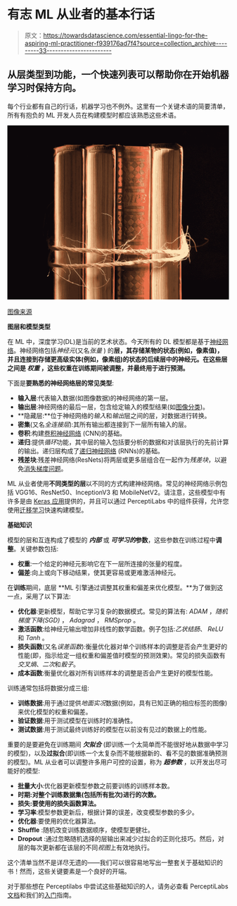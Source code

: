 # 有志 ML 从业者的基本行话

> 原文：<https://towardsdatascience.com/essential-lingo-for-the-aspiring-ml-practitioner-f939176ad7f4?source=collection_archive---------33----------------------->

## 从层类型到功能，一个快速列表可以帮助你在开始机器学习时保持方向。

每个行业都有自己的行话，机器学习也不例外。这里有一个关键术语的简要清单，所有有抱负的 ML 开发人员在构建模型时都应该熟悉这些术语。

![](img/0f8216769494fd3b450ca554cf6bfe3f.png)

[图像来源](https://unsplash.com/photos/P0NuBF6nA7A)

**图层和模型类型**

在 ML 中，深度学习(DL)是当前的艺术状态。今天所有的 DL 模型都是基于[神经网络](https://blog.perceptilabs.com/four-common-types-of-neural-network-layers-and-when-to-use-them/)。神经网络包括*神经元*(又名*张量* ) 的**层，其存储某物的状态(例如，像素值)，并且连接到存储更高级实体(例如，像素组)的状态的后续层中的神经元。在这些层之间是 ***权重*** ，这些权重在训练期间被调整，并最终用于进行预测。**

下面是**要熟悉的神经网络层的常见类型**:

*   **输入层**:代表输入数据(如图像数据)的神经网络的第一层。
*   **输出层**:神经网络的最后一层，包含给定输入的模型结果(如[图像分类](https://blog.perceptilabs.com/top-five-ways-that-machine-learning-is-being-used-for-image-processing-and-computer-vision/))。
*   **隐藏层:**位于神经网络的*输入*和*输出*层之间的层，对数据进行转换。
*   **密集**(又名*全连接层*):其所有输出都连接到下一层所有输入的层。
*   **卷积**:构建[卷积神经网络](https://machinelearningmastery.com/convolutional-layers-for-deep-learning-neural-networks/) (CNN)的基础。
*   **递归**:提供*循环*功能，其中层的输入包括要分析的数据和对该层执行的先前计算的输出。递归层构成了[递归神经网络](/recurrent-neural-networks-d4642c9bc7ce) (RNNs)的基础。
*   **残差块**:残差神经网络(ResNets)将两层或更多层组合在一起作为*残差块*，以避免[消失梯度问题](https://en.wikipedia.org/wiki/Vanishing_gradient_problem)。

ML 从业者使用**不同类型的层**以不同的方式构建神经网络。常见的神经网络示例包括 VGG16、ResNet50、InceptionV3 和 MobileNetV2。请注意，这些模型中有许多是由 [Keras 应用](https://docs.perceptilabs.com/perceptilabs/references/components/deep-learning)提供的，并且可以通过 PerceptiLabs 中的组件获得，允许您使用[迁移学习](https://blog.perceptilabs.com/when-to-use-transfer-learning-in-image-processing/)快速构建模型。

**基础知识**

模型的层和互连构成了模型的 ***内部*** 或 ***可学习的*参数**，这些参数在训练过程中**调整**。关键参数包括:

*   **权重**:一个给定的神经元影响它在下一层所连接的张量的程度。
*   **偏差**:向上或向下移动结果，使其更容易或更难激活神经元。

在**训练**期间，底层 **ML 引擎通过调整其权重和偏差来优化模型。**为了做到这一点，采用了以下算法:

*   **优化器**:更新模型，帮助它学习复杂的数据模式。常见的算法有: *ADAM* ，*随机梯度下降(SGD)* ， *Adagrad* ， *RMSprop* 。
*   **激活函数**:给神经元输出增加非线性的数学函数。例子包括:*乙状结肠*、 *ReLU* 和 *Tanh* 。
*   **损失函数**(又名*误差函数*):衡量优化器对单个训练样本的调整是否会产生更好的性能(即，指示给定一组权重和偏差值时模型的预测效果)。常见的损失函数有*交叉熵*、*二次*和*骰子*。
*   **成本函数**:衡量优化器对所有训练样本的调整是否会产生更好的模型性能。

训练通常包括将数据分成三组:

*   **训练数据**:用于通过提供*地面实况*数据(例如，具有已知正确的相应标签的图像)来优化模型的权重和偏差。
*   **验证数据**:用于测试模型在训练时的准确性。
*   **测试数据**:用于测试最终训练好的模型在以前没有见过的数据上的性能。

重要的是要避免在训练期间 ***欠拟合*** (即训练一个太简单而不能很好地从数据中学习的模型)，以及**过拟合**(即训练一个太复杂而不能根据新的、看不见的数据准确预测的模型)。ML 从业者可以调整许多用户可控的设置，称为 ***超参数*** ，以开发出尽可能好的模型:

*   **批量大小**:优化器更新模型参数之前要训练的训练样本数。
*   **时期:对整个训练数据集(包括所有批次)进行的次数。**
*   **损失:要使用的损失函数算法。**
*   **学习率**:模型参数更新后，根据计算的误差，改变模型参数的多少。
*   **优化器**:要使用的优化器算法。
*   **Shuffle** :随机改变训练数据顺序，使模型更健壮。
*   **Dropout** :通过忽略随机选择的层输出来减少过拟合的正则化技巧。然后，对层的每次更新都在该层的不同*视图*上有效地执行。

这个清单当然不是详尽无遗的——我们可以很容易地写出一整套关于基础知识的书！然而，这些关键要素是一个良好的开端。

对于那些想在 Perceptilabs 中尝试这些基础知识的人，请务必查看 PerceptiLabs [文档](https://docs.perceptilabs.com/perceptilabs/)和我们的[入门](https://docs.perceptilabs.com/perceptilabs/getting-started/quickstart-guide)指南。